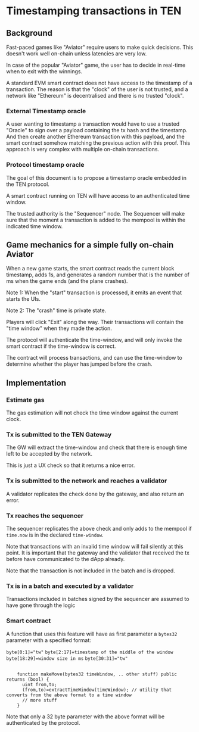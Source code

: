 # Timestamping transactions in TEN

## Background 
Fast-paced games like "Aviator" require users to make quick decisions.
This doesn't work well on-chain unless latencies are very low.

In case of the popular "Aviator" game, the user has to decide in real-time when to exit with the winnings. 

A standard EVM smart contract does not have access to the timestamp of a transaction. The reason is that the "clock" of the user is not trusted, and a network like "Ethereum" is decentralised and there is no trusted "clock".

### External Timestamp oracle

A user wanting to timestamp a transaction would have to use a trusted "Oracle" to sign over a payload containing the tx hash and the timestamp. And then create another Ethereum transaction with this payload, and the smart contract somehow matching the previous action with this proof.
This approach is very complex with multiple on-chain transactions.

### Protocol timestamp oracle

The goal of this document is to propose a timestamp oracle embedded in the TEN protocol. 

A smart contract running on TEN will have access to an authenticated time window. 

The trusted authority is the "Sequencer" node. The Sequencer will make sure that the moment a transaction is added to the mempool is within the indicated time window.


## Game mechanics for a simple fully on-chain Aviator

When a new game starts, the smart contract reads the current block timestamp, adds 1s, and generates a random number that is the number of ms when the game ends (and the plane crashes).

Note 1: When the "start" transaction is processed, it emits an event that starts the UIs. 

Note 2: The "crash" time is private state.

Players will click "Exit" along the way. Their transactions will contain the "time window" when they made the action. 

The protocol will authenticate the time-window, and will only invoke the smart contract if the time-window is correct.

The contract will process transactions, and can use the time-window to determine whether the player has jumped before the crash.



## Implementation

### Estimate gas

The gas estimation will not check the time window against the current clock.

### Tx is submitted to the TEN Gateway

The GW will extract the time-window and check that there is enough time left to be accepted by the network. 

This is just a UX check so that it returns a nice error.

### Tx is submitted to the network and reaches a validator

A validator replicates the check done by the gateway, and also return an error.


### Tx reaches the sequencer

The sequencer replicates the above check and only adds to the mempool if `time.now` is in the declared `time-window`.

Note that transactions with an invalid time window will fail silently at this point. It is important that the gateway and the validator that received the tx before have communicated to the dApp already.

Note that the transaction is not included in the batch and is dropped.


### Tx is in a batch and executed by a validator

Transactions included in batches signed by the sequencer are assumed to have gone through the logic 

### Smart contract

A function that uses this feature will have as first parameter a `bytes32` parameter with a specified format:

`byte[0:1]="tw"`
`byte[2:17]=timestamp of the middle of the window`
`byte[18:29]=window size in ms`
`byte[30:31]="tw"`

```solidity

    function makeMove(bytes32 timeWindow, .. other stuff) public returns (bool) {
      uint from,to;
      (from,to)=extractTimeWindow(timeWindow); // utility that converts from the above format to a time window 
      // more stuff
    }
```

Note that only a 32 byte parameter with the above format will be authenticated by the protocol. 
